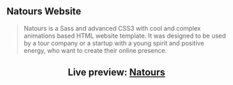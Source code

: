## Natours Website
>Natours is a Sass and advanced CSS3 with cool and complex animations based HTML website template. It was designed to be used by a tour company or a startup with a young spirit and positive energy, who want to create their online presence.

## <p align="center"> Live preview: <a href="https://natourswebsite.netlify.app/">Natours</a></p><br>


